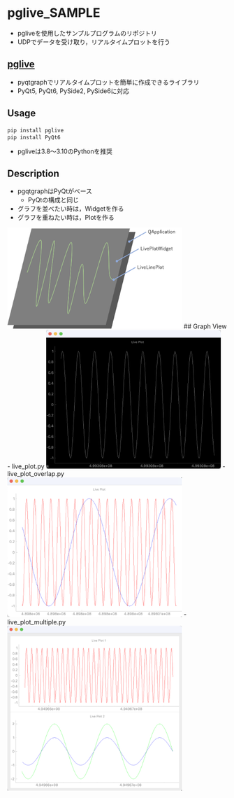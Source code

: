# pglive_SAMPLE
- pgliveを使用したサンプルプログラムのリポジトリ
- UDPでデータを受け取り，リアルタイムプロットを行う
## [pglive](https://github.com/domarm-comat/pglive)
- pyqtgraphでリアルタイムプロットを簡単に作成できるライブラリ
- PyQt5, PyQt6, PySide2, PySide6に対応
## Usage
```
pip install pglive
pip install PyQt6
```
- pgliveは3.8〜3.10のPythonを推奨
## Description
- pgqtgraphはPyQtがベース
    - PyQtの構成と同じ
- グラフを並べたい時は，Widgetを作る
- グラフを重ねたい時は，Plotを作る
<img src="doc/configuration.png" width=400>
## Graph View
- live_plot.py
<img src="doc/plot.png" width=400>
- live_plot_overlap.py
<img src="doc/overlap.png" width=400>
- live_plot_multiple.py
<img src="doc/multiple.png" width=400>
